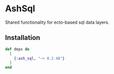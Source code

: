 # AshSql

Shared functionality for ecto-based sql data layers.

## Installation

```elixir
def deps do
  [
    {:ash_sql, "~> 0.2.48"}
  ]
end
```
